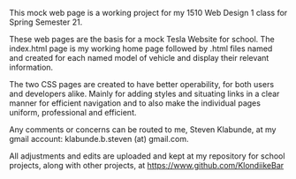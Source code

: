 This mock web page is a working project for my 1510 Web Design 1 class for Spring Semester 21. 

These web pages are the basis for a mock Tesla Website for school. The index.html page is my working home page followed by .html files named and created for each named model of vehicle and display their relevant information. 

The two CSS pages are created to have better operability, for both users and developers alike. Mainly for adding styles and situating links in a clear manner for efficient navigation and to also make the individual pages uniform, professional and efficient. 

Any comments or concerns can be routed to me, Steven Klabunde, at my gmail account: klabunde.b.steven (at) gmail.com. 

All adjustments and edits are uploaded and kept at my repository for school projects, along with other projects, at https://www.github.com/KlondiikeBar
